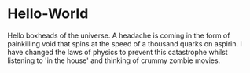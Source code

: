# Hello-World
Hello boxheads of the universe. A headache is coming in the form of painkilling void that spins at the speed of a thousand quarks on aspirin.
I have changed the laws of physics to prevent this catastrophe whilst listening to 'in the house' and thinking of crummy zombie movies.
